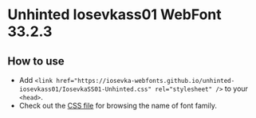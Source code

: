 # Unhinted Iosevkass01 WebFont 33.2.3

## How to use

- Add `<link href="https://iosevka-webfonts.github.io/unhinted-iosevkass01/IosevkaSS01-Unhinted.css" rel="stylesheet" />` to your `<head>`.
- Check out the [CSS file](./IosevkaSS01-Unhinted.css) for browsing the name of font family.

